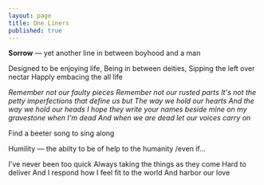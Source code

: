 ```yaml
---
layout: page
title: One Liners
published: true
---
```


**Sorrow** — yet another line in between boyhood and a man
<br>

Designed to be enjoying life,
Being in between deities, 
Sipping the left over nectar
Happly embacing the all life
<br>

*Remember not our faulty pieces
Remember not our rusted parts
It's not the petty imperfections that define us but
The way we hold our hearts
And the way we hold our heads
I hope they write your names beside mine on my gravestone when I'm dead
And when we are dead let our voices carry on*
<br>

Find a beeter song to sing along
<br>

Humility — the abilty to be of help to the humanity /even if...
<br>

I've never been too quick 
Always taking the things as they come
Hard to deliver
And I respond how I feel fit to the world
And harbor our love
